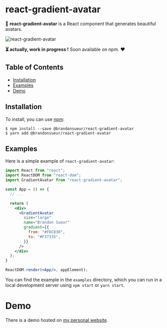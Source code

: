 # react-gradient-avatar

🌈 **react-gradient-avatar** is a React component that generates beautiful avatars.

![react-gradient-avatar](https://i.ibb.co/CnskCpz/Frame-1.jpg)

**⏳ actually, work in progress !** Soon available on npm. ♥️

## Table of Contents

- [Installation](#installation)
- [Examples](#examples)
- [Demo](#demo)

## Installation

To install, you can use [npm](https://www.npmjs.com/package/brandonsueur/react-gradient-avatar):
```shell
$ npm install --save @brandonsueur/react-gradient-avatar
$ yarn add @brandonsueur/react-gradient-avatar
```

## Examples

Here is a simple example of `react-gradient-avatar`:

```jsx
import React from "react";
import ReactDOM from "react-dom";
import GradientAvatar from "react-gradient-avatar";

const App = () => {
  // ...

  return (
    <div>
      <GradientAvatar
        size="large"
        name="Brandon Sueur"
        gradient={{
          from: "#FDC830",
          to: "#F37335",
        }}
      />
    </div>
  );
}

ReactDOM.render(<App/>, appElement);
```

You can find the example in the `examples` directory, which you can run in a
local development server using `npm start` or `yarn start`.

# Demo

There is a demo hosted on [my personal website](https://brandonsueur.fr/projets/react-gradient-avatar).